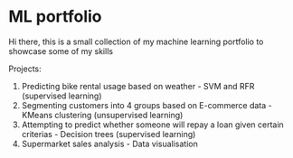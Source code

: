 # ML portfolio

Hi there, this is a small collection of my machine learning portfolio to showcase some of my skills

Projects:
1. Predicting bike rental usage based on weather - SVM and RFR (supervised learning)
2. Segmenting customers into 4 groups based on E-commerce data - KMeans clustering (unsupervised learning)
3. Attempting to predict whether someone will repay a loan given certain criterias - Decision trees (supervised learning)
4. Supermarket sales analysis - Data visualisation
